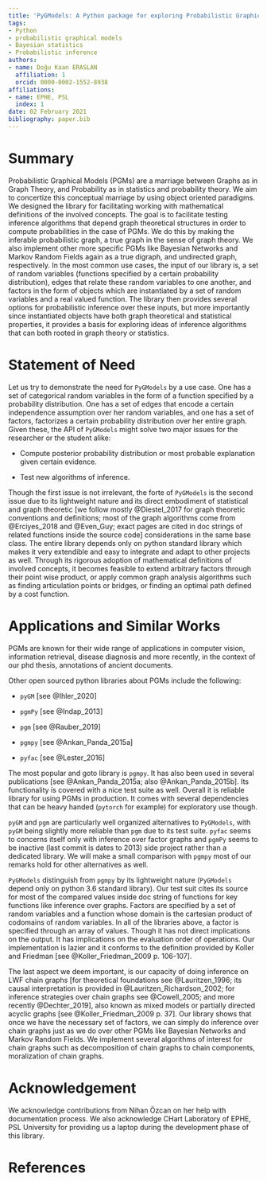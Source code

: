 ```yaml
---
title: 'PyGModels: A Python package for exploring Probabilistic Graphical Models with Graph Theoretical Structures'
tags:
- Python
- probabilistic graphical models
- Bayesian statistics
- Probabilistic inference
authors:
- name: Doğu Kaan ERASLAN
  affiliation: 1
  orcid: 0000-0002-1552-8938
affiliations:
- name: EPHE, PSL
  index: 1
date: 02 February 2021
bibliography: paper.bib
---
```


# Summary

Probabilistic Graphical Models (PGMs) are a marriage between Graphs as in
Graph Theory, and Probability as in statistics and probability theory. We aim
to concertize this conceptual marriage by using object oriented paradigms.
We designed the library for facilitating working with mathematical definitions
of the involved concepts. The goal is to facilitate testing inference
algorithms that depend graph theoretical structures in order to compute
probabilities in the case of PGMs. We do this by making the inferable
probabilistic graph, a true graph in the sense of graph theory. We also
implement other more specific PGMs like Bayesian Networks and Markov Random
Fields again as a true digraph, and undirected graph, respectively. In the
most common use cases, the input of our library is, a set of random variables
(functions specified by a certain probability distribution), edges that relate
these random variables to one another, and factors in the form of objects
which are instantiated by a set of random variables and a real valued
function. The library then provides several options for probabilistic
inference over these inputs, but more importantly since instantiated objects
have both graph theoretical and statistical properties, it provides a basis
for exploring ideas of inference algorithms that can both rooted in graph
theory or statistics.

# Statement of Need

Let us try to demonstrate the need for `PyGModels` by a use case. One has a
set of categorical random variables in the form of a function specified by a
probability distribution. One has a set of edges that encode a certain
independence assumption over her random variables, and one has a set of
factors, factorizes a certain probability distribution over her entire graph.
Given these, the API of `PyGModels` might solve two major issues for the
researcher or the student alike:

- Compute posterior probability distribution or most probable explanation
  given certain evidence.

- Test new algorithms of inference.

Though the first issue is not irrelevant, the forte of `PyGModels` is the
second issue due to its lightweight nature and its direct embodiment of
statistical and graph theoretic [we follow mostly @Diestel_2017 for graph
theoretic conventions and definitions; most of the graph algorithms come from
@Erciyes_2018 and @Even_Guy; exact pages are cited in doc strings of related
functions inside the source code] considerations in the same base class. The
entire library depends only on python standard library which makes it very
extendible and easy to integrate and adapt to other projects as well. Through
its rigorous adoption of mathematical definitions of involved concepts, it
becomes feasible to extend arbitrary factors through their point wise product,
or apply common graph analysis algorithms such as finding articulation points
or bridges, or finding an optimal path defined by a cost function.

# Applications and Similar Works

PGMs are known for their wide range of applications in computer vision,
information retrieval, disease diagnosis and more recently, in the context of
our phd thesis, annotations of ancient documents.

Other open sourced python libraries about PGMs include the following:

- `pyGM` [see @Ihler_2020]

- `pgmPy` [see @Indap_2013]

- `pgm` [see @Rauber_2019]

- `pgmpy` [see @Ankan_Panda_2015a]

- `pyfac` [see @Lester_2016]

The most popular and goto library is `pgmpy`. It has also been used in several
publications [see @Ankan_Panda_2015a; also @Ankan_Panda_2015b]. Its
functionality is covered with a nice test suite as well. Overall it is
reliable library for using PGMs in production. It comes with several
dependencies that can be heavy handed (`pytorch` for example) for exploratory
use though.

`pyGM` and `pgm` are particularly well organized alternatives to `PyGModels`,
with `pyGM` being slightly more reliable than `pgm` due to its test suite.
`pyfac` seems to concerns itself only with inference over factor graphs and
`pgmPy` seems to be inactive (last commit is dates to 2013) side project
rather than a dedicated library. We will make a small comparison with `pgmpy`
most of our remarks hold for other alternatives as well.

`PyGModels` distinguish from `pgmpy` by its lightweight nature (`PyGModels`
depend only on python 3.6 standard library). Our test suit cites its source
for most of the compared values inside doc string of functions for key
    functions like inference over graphs. Factors are specified by a set of
    random variables and a function whose domain is the cartesian product of
    codomains of random variables. In all of the libraries above, a factor is
    specified through an array of values. Though it has not direct
    implications on the output. It has implications on the evaluation order of
    operations. Our implementation is lazier and it conforms to the
    definition provided by Koller and Friedman [see @Koller_Friedman_2009 p.
    106-107].


The last aspect we deem important, is our capacity of doing inference on LWF
chain graphs [for theoretical foundations see @Lauritzen_1996; its causal
interpretation is provided in @Lauritzen_Richardson_2002; for inference
strategies over chain graphs see @Cowell_2005; and more recently
@Dechter_2019], also known as mixed models or partially directed acyclic
graphs [see @Koller_Friedman_2009 p. 37]. Our library shows that once we
have the necessary set of factors, we can simply do inference over chain
graphs just as we do over other PGMs like Bayesian Networks and Markov Random
Fields. We implement several algorithms of interest for chain graphs such as
decomposition of chain graphs to chain components, moralization of chain
graphs.

# Acknowledgement

We acknowledge contributions from Nihan Özcan on her help with documentation
process. We also acknowledge CHart Laboratory of EPHE, PSL University
for providing us a laptop during the development phase of this library.

# References
